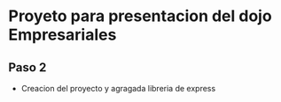 # Proyeto para presentacion del dojo Empresariales

## Paso 2

* Creacion del proyecto y agragada libreria de express